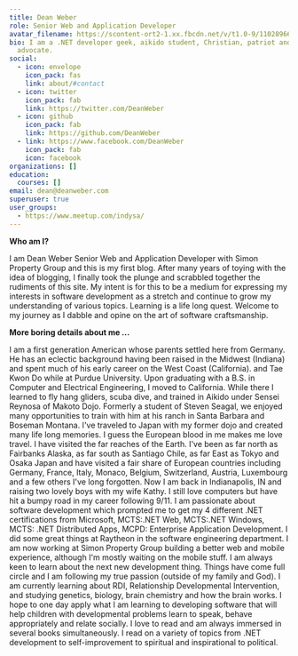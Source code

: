 ```yaml
---
title: Dean Weber
role: Senior Web and Application Developer
avatar_filename: https://scontent-ort2-1.xx.fbcdn.net/v/t1.0-9/11028966_10153501511746018_5569375463259640765_n.jpg?_nc_cat=111&ccb=2&_nc_sid=09cbfe&_nc_ohc=FcSiQGOlOEgAX8GphzU&_nc_ht=scontent-ort2-1.xx&oh=396c3e9c6c0e72161c921d571610ca44&oe=6044D3A1
bio: I am a .NET developer geek, aikido student, Christian, patriot and autism
  advocate.
social:
  - icon: envelope
    icon_pack: fas
    link: about/#contact
  - icon: twitter
    icon_pack: fab
    link: https://twitter.com/DeanWeber
  - icon: github
    icon_pack: fab
    link: https://github.com/DeanWeber
  - link: https://www.facebook.com/DeanWeber
    icon_pack: fab
    icon: facebook
organizations: []
education:
  courses: []
email: dean@deanweber.com
superuser: true
user_groups:
  - https://www.meetup.com/indysa/
---
```

**Who am I?**

I am Dean Weber Senior Web and Application Developer with Simon Property Group and this is my first blog. After many years of toying with the idea of blogging, I finally took the plunge and scrabbled together the rudiments of this site. My intent is for this to be a medium for expressing my interests in software development as a stretch and continue to grow my understanding of various topics. Learning is a life long quest. Welcome to my journey as I dabble and opine on the art of software craftsmanship.



**More boring details about me ...**

I am a first generation American whose parents settled here from Germany. He has an eclectic background having been raised in the Midwest (Indiana) and spent much of his early career on the West Coast (California). and Tae Kwon Do while at Purdue University. Upon graduating with a B.S. in Computer and Electrical Engineering, I moved to California. While there I learned to fly hang gliders, scuba dive, and trained in Aikido under Sensei Reynosa of Makoto Dojo. Formerly a student of Steven Seagal, we enjoyed many opportunities to train with him at his ranch in Santa Barbara and Boseman Montana. I've traveled to Japan with my former dojo and created many life long memories. I guess the European blood in me makes me love travel. I have visited the far reaches of the Earth. I've been as far north as Fairbanks Alaska, as far south as Santiago Chile, as far East as Tokyo and Osaka Japan and have visited a fair share of European countries including Germany, France, Italy, Monaco, Belgium, Switzerland, Austria, Luxembourg and a few others I've long forgotten. Now I am back in Indianapolis, IN and raising two lovely boys with my wife Kathy. I still love computers but have hit a bumpy road in my career following 9/11. I am passionate about software development which prompted me to get my 4 different .NET certifications from Microsoft, MCTS:.NET Web, MCTS:.NET Windows, MCTS: .NET Distributed Apps, MCPD: Enterprise Application Development. I did some great things at Raytheon in the software engineering department. I am now working at Simon Property Group building a better web and mobile experience, although I'm mostly waiting on the mobile stuff. I am always keen to learn about the next new development thing. Things have come full circle and I am following my true passion (outside of my family and God). I am currently learning about RDI, Relationship Developmental Intervention, and studying genetics, biology, brain chemistry and how the brain works. I hope to one day apply what I am learning to developing software that will help children with developmental problems learn to speak, behave appropriately and relate socially. I love to read and am always immersed in several books simultaneously. I read on a variety of topics from .NET development to self-improvement to spiritual and inspirational to political.